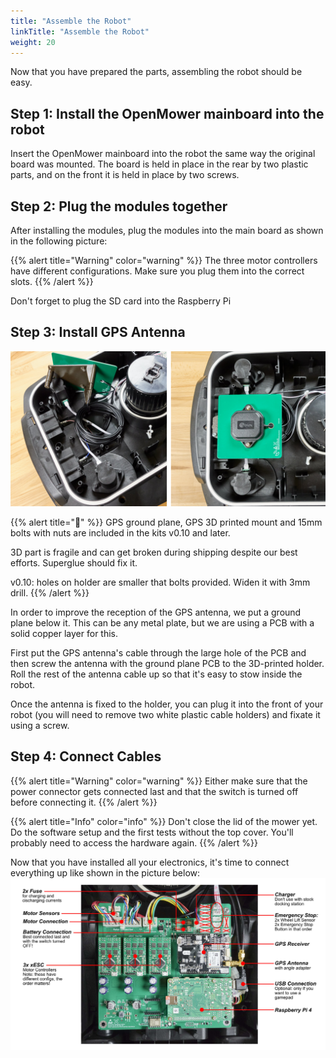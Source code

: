 ```yaml
---
title: "Assemble the Robot"
linkTitle: "Assemble the Robot"
weight: 20
---
```


Now that you have prepared the parts, assembling the robot should be easy.

## Step 1: Install the OpenMower mainboard into the robot
Insert the OpenMower mainboard into the robot the same way the original board was mounted. The board is held in place in the rear by two plastic parts, and on the front it is held in place by two screws.

## Step 2: Plug the modules together
After installing the modules, plug the modules into the main board as shown in the following picture:

{{% alert title="Warning" color="warning" %}}
The three motor controllers have different configurations. Make sure you plug them into the correct slots.
{{% /alert %}}

Don't forget to plug the SD card into the Raspberry Pi

## Step 3: Install GPS Antenna
![Gps Antenna Mount](gps_antenna.jpg)

{{% alert title="🧰" %}}
GPS ground plane, GPS 3D printed mount and 15mm bolts with nuts are included in the kits v0.10 and later.

3D part is fragile and can get broken during shipping despite our best efforts. Superglue should fix it.

v0.10: holes on holder are smaller that bolts provided. Widen it with 3mm drill.
{{% /alert %}}

In order to improve the reception of the GPS antenna, we put a ground plane below it. This can be any metal plate, but we are using a PCB with a solid copper layer for this.

First put the GPS antenna's cable through the large hole of the PCB and then screw the antenna with the ground plane PCB to the 3D-printed holder. Roll the rest of the antenna cable up so that it's easy to stow inside the robot. 

Once the antenna is fixed to the holder, you can plug it into the front of your robot (you will need to remove two white plastic cable holders) and fixate it using a screw.



## Step 4: Connect Cables
{{% alert title="Warning" color="warning" %}}
Either make sure that the power connector gets connected last and that the switch is turned off before connecting it.
{{% /alert %}}

{{% alert title="Info" color="info" %}}
Don't close the lid of the mower yet. Do the software setup and the first tests without the top cover. You'll probably need to access the hardware again.
{{% /alert %}}

Now that you have installed all your electronics, it's time to connect everything up like shown in the picture below:
![Mainboard Connections](mainboard_connections.jpg)
